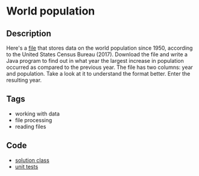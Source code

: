 # World population

## Description
Here's a [file](./src/main/resources/dataset_91069_yearLargestPopulation.txt) that stores data on the world population since 1950, according to the United States Census Bureau (2017).
Download the file and write a Java program to find out in what year the largest increase in population occurred as compared to the previous year.
The file has two columns: year and population. Take a look at it to understand the format better.
Enter the resulting year.

## Tags
- working with data
- file processing
- reading files

## Code
- [solution class](./src/main/java/Solution.java)
- [unit tests](./src/test/java/SomeParamTest.java)
